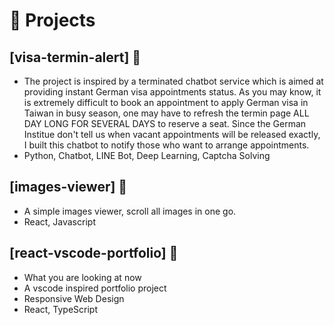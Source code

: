 # 🧪 Projects

## [visa-termin-alert] 🔗
- The project is inspired by a terminated chatbot service which is aimed at providing instant German visa appointments status. As you may know, it is extremely difficult to book an appointment to apply German visa in Taiwan in busy season, one may have to refresh the termin page ALL DAY LONG FOR SEVERAL DAYS to reserve a seat. Since the German Institue don't tell us when vacant appointments will be released exactly, I built this chatbot to notify those who want to arrange appointments.
- Python, Chatbot, LINE Bot, Deep Learning, Captcha Solving

## [images-viewer] 🔗
- A simple images viewer, scroll all images in one go.
- React, Javascript


## [react-vscode-portfolio] 🔗
- What you are looking at now
- A vscode inspired portfolio project
- Responsive Web Design 
- React, TypeScript

